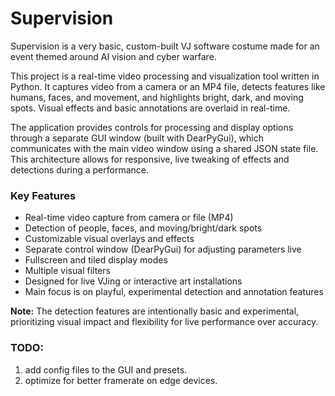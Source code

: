 # Supervision

Supervision is a very basic, custom-built VJ software costume made for an event themed around AI vision and cyber warfare.

This project is a real-time video processing and visualization tool written in Python. It captures video from a camera or an MP4 file, detects features like humans, faces, and movement, and highlights bright, dark, and moving spots. Visual effects and basic annotations are overlaid in real-time.

The application provides controls for processing and display options through a separate GUI window (built with DearPyGui), which communicates with the main video window using a shared JSON state file. This architecture allows for responsive, live tweaking of effects and detections during a performance.

### Key Features
- Real-time video capture from camera or file (MP4)
- Detection of people, faces, and moving/bright/dark spots
- Customizable visual overlays and effects
- Separate control window (DearPyGui) for adjusting parameters live
- Fullscreen and tiled display modes
- Multiple visual filters
- Designed for live VJing or interactive art installations
- Main focus is on playful, experimental detection and annotation features

**Note:** The detection features are intentionally basic and experimental, prioritizing visual impact and flexibility for live performance over accuracy.

### TODO: 
1. add config files to the GUI and presets. 
2. optimize for better framerate on edge devices. 
